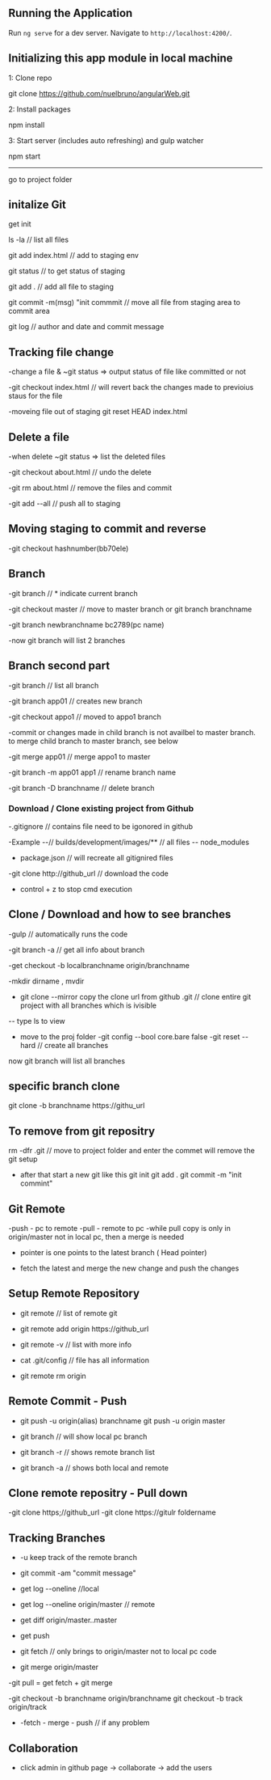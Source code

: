 


## Running the Application

Run `ng serve` for a dev server. Navigate to `http://localhost:4200/`. 

## Initializing this app module in local machine 

1: Clone repo

git clone https://github.com/nuelbruno/angularWeb.git

2: Install packages


npm install

3: Start server (includes auto refreshing) and gulp watcher


npm start


---------------------------------------------------------------------------------------------------
go to project folder

## initalize Git

get init

ls -la  // list all files

git add index.html // add to staging env

git status // to get status of staging

git add . // add all file to staging

git commit -m(msg) "init commmit // move all file from staging area to commit area


git log  // author and date and commit message

## Tracking file change

-change a file & ~git status => output status of file like committed or not

-git checkout index.html // will revert back the changes made to previoius staus for the file

-moveing file out of staging 
git reset HEAD index.html

## Delete a file

-when delete ~git status  => list the deleted files

-git checkout about.html // undo the delete

-git rm about.html // remove the files and commit

-git add --all // push all to staging

## Moving staging to commit and reverse

-git checkout hashnumber(bb70ele)

## Branch
-git branch  // * indicate current branch

-git checkout master // move to master branch or git branch branchname

-git branch newbranchname  bc2789(pc name)

-now git branch will list 2 branches

## Branch second part

-git branch // list all branch

-git branch app01 // creates new branch

-git checkout appo1 // moved to appo1 branch

-commit or changes made in child branch is not availbel to master branch. to merge child branch to master branch, see below

-git merge app01 // merge appo1 to master

-git branch -m app01 app1 // rename branch name

-git branch -D branchname // delete branch

### Download / Clone existing project from Github

-.gitignore // contains file need to be igonored in github

-Example
 --// builds/development/images/** // all files
-- node_modules

- package.json // will recreate all gitignired files

-git clone http://github_url  // download the code

- control + z to stop cmd execution

## Clone / Download and how to see branches

-gulp // automatically runs the code

-git branch -a // get all info about branch

-get checkout -b localbranchname origin/branchname

-mkdir dirname , mvdir

- git clone --mirror copy the clone url from github .git  // clone entire git project with all branches which is ivisible

-- type ls to view

- move to the proj folder
-git config --bool core.bare false
-git reset --hard // create all branches

now git branch will list all branches

## specific branch clone

git clone -b branchname https://githu_url


## To remove from git repositry

rm -dfr .git // move to project folder and enter the commet will remove the git setup

- after that start a new git like this
git init
git add .
git commit -m "init commint"


## Git Remote

-push - pc to remote
-pull - remote to pc
-while pull copy is only in origin/master not in local pc, then a merge is needed
- pointer is one points to the latest branch ( Head pointer)

- fetch the latest and merge the new change and push the changes

## Setup Remote Repository

- git remote  // list of remote git
- git remote add origin https://github_url
- git remote -v // list with more info

- cat .git/config // file has all information

- git remote rm origin

## Remote Commit - Push

- git push -u origin(alias) branchname
  git push -u origin master

- git branch // will show local pc branch
- git branch -r // shows remote branch list

- git branch -a // shows both local and remote

## Clone remote repositry - Pull down

-git clone https;//github_url
-git clone https://gitulr foldername

## Tracking Branches

- -u keep track of the remote branch

- git commit -am "commit message"
- get log --oneline //local 
- get log --oneline origin/master //  remote
- get diff origin/master..master

- get push 

- git fetch  // only brings to origin/master not to local pc code

- git merge origin/master

-git pull = get fetch + git merge

-git checkout -b branchname origin/branchname
git checkout -b track origin/track

- -fetch - merge - push // if any problem

## Collaboration

- click admin in github page -> collaborate -> add the users










